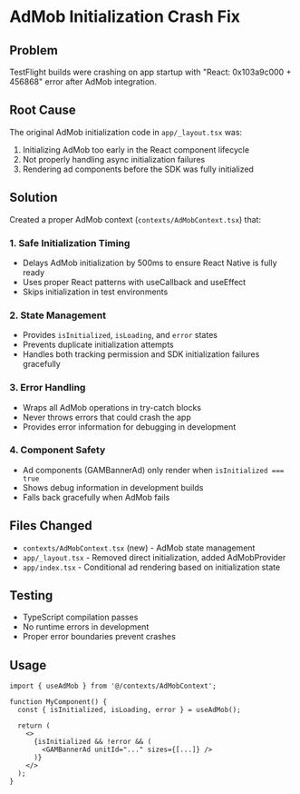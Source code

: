# AdMob Initialization Crash Fix

## Problem
TestFlight builds were crashing on app startup with "React: 0x103a9c000 + 456868" error after AdMob integration.

## Root Cause
The original AdMob initialization code in `app/_layout.tsx` was:
1. Initializing AdMob too early in the React component lifecycle
2. Not properly handling async initialization failures
3. Rendering ad components before the SDK was fully initialized

## Solution
Created a proper AdMob context (`contexts/AdMobContext.tsx`) that:

### 1. Safe Initialization Timing
- Delays AdMob initialization by 500ms to ensure React Native is fully ready
- Uses proper React patterns with useCallback and useEffect
- Skips initialization in test environments

### 2. State Management
- Provides `isInitialized`, `isLoading`, and `error` states
- Prevents duplicate initialization attempts
- Handles both tracking permission and SDK initialization failures gracefully

### 3. Error Handling
- Wraps all AdMob operations in try-catch blocks
- Never throws errors that could crash the app
- Provides error information for debugging in development

### 4. Component Safety
- Ad components (GAMBannerAd) only render when `isInitialized === true`
- Shows debug information in development builds
- Falls back gracefully when AdMob fails

## Files Changed
- `contexts/AdMobContext.tsx` (new) - AdMob state management
- `app/_layout.tsx` - Removed direct initialization, added AdMobProvider
- `app/index.tsx` - Conditional ad rendering based on initialization state

## Testing
- TypeScript compilation passes
- No runtime errors in development
- Proper error boundaries prevent crashes

## Usage
```tsx
import { useAdMob } from '@/contexts/AdMobContext';

function MyComponent() {
  const { isInitialized, isLoading, error } = useAdMob();
  
  return (
    <>
      {isInitialized && !error && (
        <GAMBannerAd unitId="..." sizes={[...]} />
      )}
    </>
  );
}
```